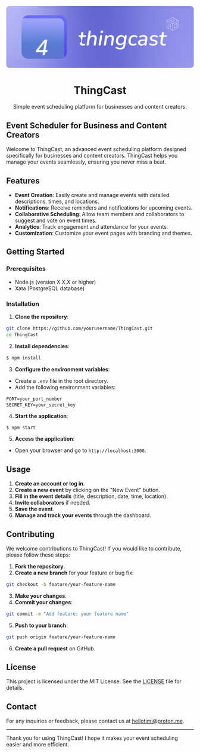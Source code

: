 <div align="center">

[![img](/assets/thingcast-brand-f3.png)](https://github.com/crative-tutorials/thingcast)

# ThingCast

Simple event scheduling platform for businesses and content creators.

</div>

## Event Scheduler for Business and Content Creators

Welcome to ThingCast, an advanced event scheduling platform designed specifically for businesses and content creators. ThingCast helps you manage your events seamlessly, ensuring you never miss a beat.

## Features

- **Event Creation**: Easily create and manage events with detailed descriptions, times, and locations.
- **Notifications**: Receive reminders and notifications for upcoming events.
- **Collaborative Scheduling**: Allow team members and collaborators to suggest and vote on event times.
- **Analytics**: Track engagement and attendance for your events.
- **Customization**: Customize your event pages with branding and themes.

## Getting Started

### Prerequisites

- Node.js (version X.X.X or higher)
- Xata (PostgreSQL database)

### Installation

1. **Clone the repository**:

```bash
git clone https://github.com/yourusername/ThingCast.git
cd ThingCast
```

2. **Install dependencies**:

```bash
$ npm install
```

3. **Configure the environment variables**:

- Create a `.env` file in the root directory.
- Add the following environment variables:

```properties
PORT=your_port_number
SECRET_KEY=your_secret_key
```

4. **Start the application**:

```bash
$ npm start
```

5. **Access the application**:

- Open your browser and go to `http://localhost:3000`.

## Usage

1. **Create an account or log in**.
2. **Create a new event** by clicking on the "New Event" button.
3. **Fill in the event details** (title, description, date, time, location).
4. **Invite collaborators** if needed.
5. **Save the event**.
6. **Manage and track your events** through the dashboard.

## Contributing

We welcome contributions to ThingCast! If you would like to contribute, please follow these steps:

1. **Fork the repository**.
2. **Create a new branch** for your feature or bug fix:

```bash
git checkout -b feature/your-feature-name
```

3. **Make your changes**.
4. **Commit your changes**:

```bash
git commit -m "Add feature: your feature name"
```

5. **Push to your branch**:

```bash
git push origin feature/your-feature-name
```

6. **Create a pull request** on GitHub.

## License

This project is licensed under the MIT License. See the [LICENSE](LICENSE) file for details.

## Contact

For any inquiries or feedback, please contact us at [hellotimi@proton.me](mailto:hellotimi@proton.me).

---

Thank you for using ThingCast! I hope it makes your event scheduling easier and more efficient.
